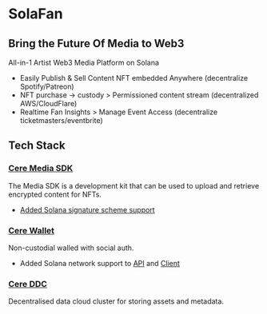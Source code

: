 # SolaFan

## Bring the Future Of Media to Web3

All-in-1 Artist Web3 Media Platform on Solana

- Easily Publish & Sell Content NFT embedded Anywhere (decentralize Spotify/Patreon)
- NFT purchase -> custody > Permissioned content stream (decentralized AWS/CloudFlare)
- Realtime Fan Insights > Manage Event Access (decentralize ticketmasters/eventbrite)

## Tech Stack

### [Cere Media SDK](https://cerebellum-network.github.io/cere-media-sdk-js/)

The Media SDK is a development kit that can be used to upload and retrieve encrypted content for NFTs.
- [Added Solana signature scheme support](https://github.com/Cerebellum-Network/cere-media-sdk-js/pull/40)

### [Cere Wallet](https://github.com/cere-io/cere-wallet-client)

Non-custodial walled with social auth.

- Added Solana network support to [API](https://github.com/cere-io/cere-wallet-api/pull/35/files) and [Client](https://github.com/cere-io/cere-wallet-client/pull/197/files)

### [Cere DDC](https://github.com/Cerebellum-Network/cere-ddc-sdk-js)

Decentralised data cloud cluster for storing assets and metadata.

